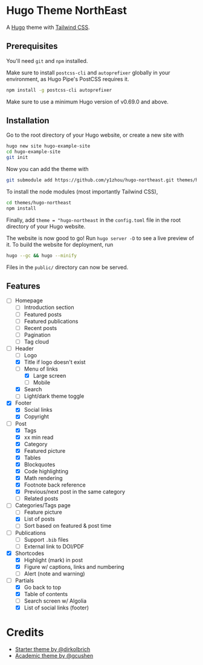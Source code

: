 # Hugo Theme NorthEast

A [Hugo](https://gohugo.io) theme with [Tailwind CSS](https://tailwindcss.com).

## Prerequisites

You'll need `git` and `npm` installed.

Make sure to install `postcss-cli` and `autoprefixer` globally in your environment, as Hugo Pipe's PostCSS requires it.

```bash
npm install -g postcss-cli autoprefixer
```

Make sure to use a minimum Hugo version of v0.69.0 and above.

## Installation

Go to the root directory of your Hugo website, or create a new site with

```bash
hugo new site hugo-example-site
cd hugo-example-site
git init
```

Now you can add the theme with

```bash
git submodule add https://github.com/y1zhou/hugo-northeast.git themes/hugo-northeast
```

To install the node modules (most importantly Tailwind CSS),

```bash
cd themes/hugo-northeast
npm install
```

Finally, add `theme = "hugo-northeast` in the `config.toml` file in the root directory of your Hugo website.

The website is now good to go! Run `hugo server -D` to see a live preview of it. To build the website for deployment, run

```bash
hugo --gc && hugo --minify
```

Files in the `public/` directory can now be served.

## Features

-   [ ] Homepage
    -   [ ] Introduction section
    -   [ ] Featured posts
    -   [ ] Featured publications
    -   [ ] Recent posts
    -   [ ] Pagination
    -   [ ] Tag cloud
-   [ ] Header
    -   [ ] Logo
    -   [x] Title if logo doesn't exist
    -   [ ] Menu of links
        -   [x] Large screen
        -   [ ] Mobile
    -   [x] Search
    -   [ ] Light/dark theme toggle
-   [x] Footer
    -   [x] Social links
    -   [x] Copyright
-   [ ] Post
    -   [x] Tags
    -   [x] xx min read
    -   [x] Category
    -   [x] Featured picture
    -   [x] Tables
    -   [x] Blockquotes
    -   [x] Code highlighting
    -   [x] Math rendering
    -   [x] Footnote back reference
    -   [x] Previous/next post in the same category
    -   [ ] Related posts
-   [ ] Categories/Tags page
    -   [ ] Feature picture
    -   [x] List of posts
    -   [ ] Sort based on featured & post time
-   [ ] Publications
    -   [ ] Support `.bib` files
    -   [ ] External link to DOI/PDF
-   [x] Shortcodes
    -   [x] Highlight (mark) in post
    -   [x] Figure w/ captions, links and numbering
    -   [ ] Alert (note and warning)
-   [ ] Partials
    -   [x] Go back to top
    -   [x] Table of contents
    -   [ ] Search screen w/ Algolia
    -   [x] List of social links (footer)

# Credits

-   [Starter theme by @dirkolbrich](https://github.com/dirkolbrich/hugo-theme-tailwindcss-starter)
-   [Academic theme by @gcushen](https://sourcethemes.com/academic/)
